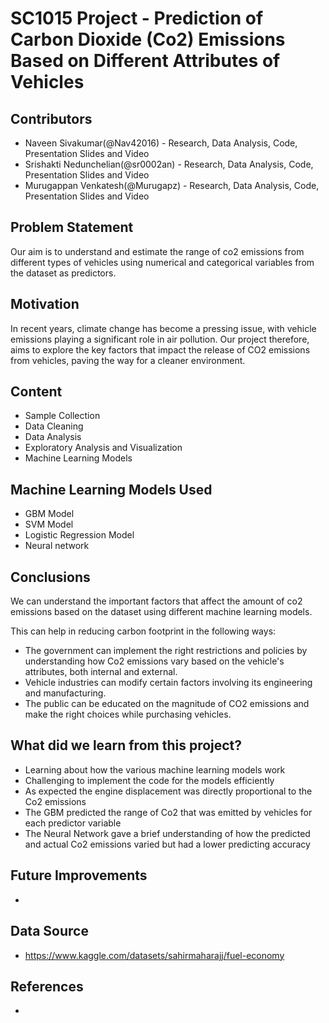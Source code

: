 # SC1015 Project - Prediction of Carbon Dioxide (Co2) Emissions Based on Different Attributes of Vehicles 

## Contributors
- Naveen Sivakumar(@Nav42016) - Research, Data Analysis, Code, Presentation Slides and Video
- Srishakti Nedunchelian(@sr0002an) - Research, Data Analysis, Code, Presentation Slides and Video
- Murugappan Venkatesh(@Murugapz) - Research, Data Analysis, Code, Presentation Slides and Video

## Problem Statement
Our aim is to understand and estimate the range of co2 emissions from different types of vehicles using numerical and categorical variables from the dataset as predictors.

## Motivation
In recent years, climate change has become a pressing issue, with vehicle emissions playing a significant role in air pollution. Our project therefore, aims to explore the key factors that impact the release of CO2 emissions from vehicles, paving the way for a cleaner environment.


## Content 
- Sample Collection
- Data Cleaning
- Data Analysis
- Exploratory Analysis and Visualization
- Machine Learning Models

## Machine Learning Models Used
- GBM Model
- SVM Model
- Logistic Regression Model
- Neural network

## Conclusions
We can understand the important factors that affect the amount of co2 emissions based on the dataset using different machine learning models.

This can help in reducing carbon footprint in the following ways:

  - The government can implement the right restrictions and policies by understanding how Co2 emissions vary based on the vehicle's attributes, both internal and external.
  - Vehicle industries can modify certain factors involving its engineering and manufacturing.
  - The public can be educated on the magnitude of CO2 emissions and make the right choices while purchasing vehicles.


## What did we learn from this project?
- Learning about how the various machine learning models work
- Challenging to implement the code for the models efficiently
- As expected the engine displacement was directly proportional to the Co2 emissions
- The GBM predicted the range of Co2 that was emitted by vehicles for each predictor variable
- The Neural Network gave a brief understanding of how the predicted and actual Co2 emissions varied but had a lower predicting accuracy

## Future Improvements
- 

## Data Source
- https://www.kaggle.com/datasets/sahirmaharajj/fuel-economy

## References
-
